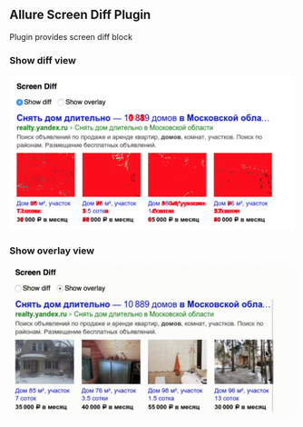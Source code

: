## Allure Screen Diff Plugin

Plugin provides screen diff block
 
### Show diff view

![Show Diff View](img/show-diff.png)

### Show overlay view

![Show Overlay View](img/show-overlay.gif)